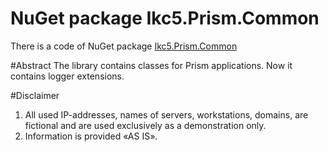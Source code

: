 # NuGet package Ikc5.Prism.Common
There is a code of NuGet package <a href="https://www.nuget.org/packages/Ikc5.Prism.Common/">Ikc5.Prism.Common</a>

#Abstract
The library contains classes for Prism applications. Now it contains logger extensions. 

#Disclaimer
1. All used IP-addresses, names of servers, workstations, domains, are fictional and are used exclusively as a demonstration only.
2. Information is provided «AS IS».